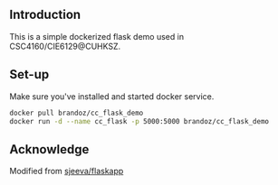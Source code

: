 ## Introduction
This is a simple dockerized flask demo used in CSC4160/CIE6129@CUHKSZ.

## Set-up
Make sure you've installed and started docker service.

```bash
docker pull brandoz/cc_flask_demo
docker run -d --name cc_flask -p 5000:5000 brandoz/cc_flask_demo
```

## Acknowledge
Modified from [sjeeva/flaskapp](https://github.com/sjeeva/flaskapp)